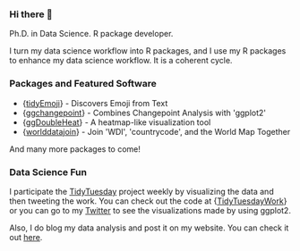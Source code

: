 ### Hi there 👋

Ph.D. in Data Science. R package developer.

I turn my data science workflow into R packages, and I use my R packages to enhance my data science workflow. It is a coherent cycle. 

### Packages and Featured Software

- {[tidyEmoji](https://github.com/PursuitOfDataScience/tidyEmoji)} - Discovers Emoji from Text
- {[ggchangepoint](https://github.com/PursuitOfDataScience/ggchangepoint)} - Combines Changepoint Analysis with 'ggplot2'
- {[ggDoubleHeat](https://github.com/PursuitOfDataScience/ggDoubleHeat)} - A heatmap-like visualization tool
- {[worlddatajoin](https://github.com/PursuitOfDataScience/worlddatajoin)} - Join 'WDI', 'countrycode', and the World Map Together

And many more packages to come!

### Data Science Fun

I participate the [TidyTuesday](https://github.com/rfordatascience/tidytuesday) project weekly by visualizing the data and then tweeting
the work. You can check out the code at {[TidyTuesdayWork](https://github.com/PursuitOfDataScience/TidyTuesdayWork)} or you can 
go to my [Twitter](https://twitter.com/PursuitOfDS) to see the visualizations made by using ggplot2. 

Also, I do blog my data analysis and post it on my website. You can check it out [here](https://youzhi.netlify.app/).
